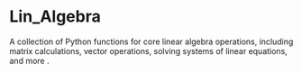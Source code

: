 # Lin_Algebra
A collection of Python functions for core linear algebra operations, including matrix calculations, vector operations, solving systems of linear equations, and more .
